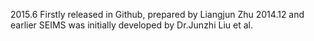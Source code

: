 2015.6	Firstly released in Github, prepared by Liangjun Zhu
2014.12 and earlier	SEIMS was initially developed by Dr.Junzhi Liu et al.